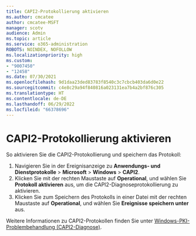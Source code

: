 ```yaml
---
title: CAPI2-Protokollierung aktivieren
ms.author: cmcatee
author: cmcatee-MSFT
manager: scotv
audience: Admin
ms.topic: article
ms.service: o365-administration
ROBOTS: NOINDEX, NOFOLLOW
ms.localizationpriority: high
ms.custom:
- "9007450"
- "12458"
ms.date: 07/30/2021
ms.openlocfilehash: 9d1daa23ded83783f8540c3c7cbcb403da6d0e22
ms.sourcegitcommit: c4e8c29a94f840816a023131ea7b4a2bf876c305
ms.translationtype: HT
ms.contentlocale: de-DE
ms.lasthandoff: 06/29/2022
ms.locfileid: "66378696"
---
```

# <a name="enable-capi2-logging"></a>CAPI2-Protokollierung aktivieren

So aktivieren Sie die CAPI2-Protokollierung und speichern das Protokoll:

1. Navigieren Sie in der Ereignisanzeige zu **Anwendungs- und Dienstprotokolle** > **Microsoft** > **Windows** > **CAPI2**.
2. Klicken Sie mit der rechten Maustaste auf **Operational**, und wählen Sie **Protokoll aktivieren** aus, um die CAPI2-Diagnoseprotokollierung zu aktivieren.
3. Klicken Sie zum Speichern des Protokolls in einer Datei mit der rechten Maustaste auf **Operational**, und wählen Sie **Ereignisse speichern unter** aus.

Weitere Informationen zu CAPI2-Protokollen finden Sie unter [Windows-PKI-Problembehandlung (CAPI2-Diagnose)](https://social.technet.microsoft.com/wiki/contents/articles/242.windows-pki-troubleshooting-capi2-diagnostics.aspx).